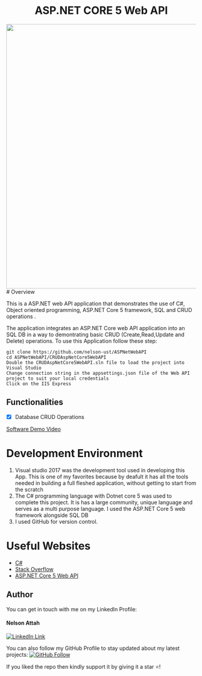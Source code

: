 <h1 align="center">ASP.NET CORE 5 Web API</h1>
<a href="#">
  <div align="center">
    <img src="screenshot.png" width='700'/>
  </div>
</a>
# Overview

This is a ASP.NET web API application that demonstrates the use of C#, Object oriented programming, ASP.NET Core 5 framework, SQL and CRUD operations .


The application integrates an ASP.NET Core web API application into an SQL DB in a way to demontrating basic CRUD (Create,Read,Update and Delete) operations.
To use this Application follow these step: 

```
git clone https://github.com/nelson-ust/ASPNetWebAPI
cd ASPNetWebAPI/CRUDAspNetCore5WebAPI
Double the CRUDAspNetCore5WebAPI.sln file to load the project into Visual Studio
Change connection string in the appsettings.json file of the Web API project to suit your local credentials
Click on the IIS Express
```

## Functionalities
- [x] Database CRUD Operations

[Software Demo Video](http://youtube.link.goes.here)

# Development Environment

1. Visual studio 2017 was the development tool used in developing this App. This is one of my favorites because by deafult it has all the tools needed in building a full fleshed application, without getting to start from the scratch 
2. The C# programming language with Dotnet core 5 was used to complete this project. It is has a large community, unique language and serves as a multi purpose language. I used the ASP.NET Core 5 web framework alongside SQL DB 
3. I used GitHub for version control. 


# Useful Websites

* [C#](https://docs.microsoft.com/en-us/dotnet/csharp/)
* [Stack Overflow](https://stackoverflow.com/)
* [ASP.NET Core 5 Web API](https://docs.microsoft.com/en-us/aspnet/core/)


## Author
You can get in touch with me on my LinkedIn Profile:

#### Nelson Attah
[![LinkedIn Link](https://img.shields.io/badge/Connect-Nelson-blue.svg?logo=linkedin&longCache=true&style=social&label=Connect
)](https://www.linkedin.com/in/nelson-attah-25330660/)

You can also follow my GitHub Profile to stay updated about my latest projects: [![GitHub Follow](https://img.shields.io/badge/Connect-nelson-blue.svg?logo=Github&longCache=true&style=social&label=Follow)](https://github.com/nelson-ust)

If you liked the repo then kindly support it by giving it a star ⭐!

